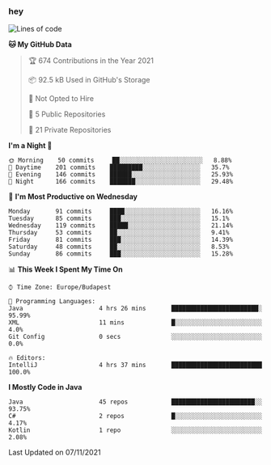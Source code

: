 ### hey

<!--START_SECTION:waka-->
![Lines of code](https://img.shields.io/badge/From%20Hello%20World%20I%27ve%20Written-466253%20lines%20of%20code-blue)

**🐱 My GitHub Data** 

> 🏆 674 Contributions in the Year 2021
 > 
> 📦 92.5 kB Used in GitHub's Storage 
 > 
> 🚫 Not Opted to Hire
 > 
> 📜 5 Public Repositories 
 > 
> 🔑 21 Private Repositories  
 > 
**I'm a Night 🦉** 

```text
🌞 Morning    50 commits     ██░░░░░░░░░░░░░░░░░░░░░░░   8.88% 
🌆 Daytime    201 commits    █████████░░░░░░░░░░░░░░░░   35.7% 
🌃 Evening    146 commits    ██████░░░░░░░░░░░░░░░░░░░   25.93% 
🌙 Night      166 commits    ███████░░░░░░░░░░░░░░░░░░   29.48%

```
📅 **I'm Most Productive on Wednesday** 

```text
Monday       91 commits     ████░░░░░░░░░░░░░░░░░░░░░   16.16% 
Tuesday      85 commits     ███░░░░░░░░░░░░░░░░░░░░░░   15.1% 
Wednesday    119 commits    █████░░░░░░░░░░░░░░░░░░░░   21.14% 
Thursday     53 commits     ██░░░░░░░░░░░░░░░░░░░░░░░   9.41% 
Friday       81 commits     ███░░░░░░░░░░░░░░░░░░░░░░   14.39% 
Saturday     48 commits     ██░░░░░░░░░░░░░░░░░░░░░░░   8.53% 
Sunday       86 commits     ███░░░░░░░░░░░░░░░░░░░░░░   15.28%

```


📊 **This Week I Spent My Time On** 

```text
⌚︎ Time Zone: Europe/Budapest

💬 Programming Languages: 
Java                     4 hrs 26 mins       ████████████████████████░   95.99% 
XML                      11 mins             █░░░░░░░░░░░░░░░░░░░░░░░░   4.0% 
Git Config               0 secs              ░░░░░░░░░░░░░░░░░░░░░░░░░   0.0%

🔥 Editors: 
IntelliJ                 4 hrs 37 mins       █████████████████████████   100.0%

```

**I Mostly Code in Java** 

```text
Java                     45 repos            ███████████████████████░░   93.75% 
C#                       2 repos             █░░░░░░░░░░░░░░░░░░░░░░░░   4.17% 
Kotlin                   1 repo              ░░░░░░░░░░░░░░░░░░░░░░░░░   2.08%

```



 Last Updated on 07/11/2021
<!--END_SECTION:waka-->
